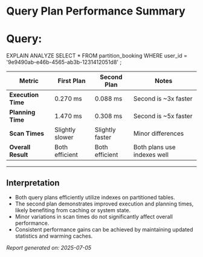 # Query Plan Performance Summary

# Query:
EXPLAIN ANALYZE
SELECT * FROM partition_booking WHERE user_id = '9e9490ab-e46b-4565-ab3b-1231412051d8'
;

| Metric          | First Plan   | Second Plan  | Notes                     |
|-----------------|--------------|--------------|---------------------------|
| **Execution Time** | 0.270 ms    | 0.088 ms    | Second is ~3x faster      |
| **Planning Time**  | 1.470 ms    | 0.308 ms    | Second is ~5x faster      |
| **Scan Times**     | Slightly slower | Slightly faster | Minor differences       |
| **Overall Result** | Both efficient | Both efficient | Both plans use indexes well |

---

## Interpretation

- Both query plans efficiently utilize indexes on partitioned tables.
- The second plan demonstrates improved execution and planning times, likely benefiting from caching or system state.
- Minor variations in scan times do not significantly affect overall performance.
- Consistent performance gains can be achieved by maintaining updated statistics and warming caches.

*Report generated on: 2025-07-05*
